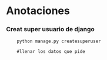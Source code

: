 # Anotaciones 

### Creat super usuario de django
```shell
    python manage.py createsuperuser

    #llenar los datos que pide
```